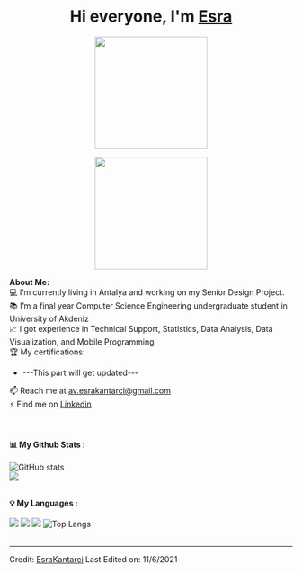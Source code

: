 
# <h1 align="center">Hi everyone, I'm <a href="https://github.com/EsraKantarci">Esra<a></h1>
    
<p align="center">
    <img width="200" src="http://mrwgifs.com/wp-content/uploads/2014/11/Alison-Brie-Shy-Awkward-Hello-Gif.gif">
</p>
  
  <p align="center">
    <img width="200" src="https://media.tenor.com/images/96c8c3ef9b2760ab7c31c93bc7f604ee/tenor.gif">
</p>

<div>
<strong>About Me:</strong><br>
💻 I’m currently living in Antalya and working on my Senior Design Project.<br>
📚 I’m a final year Computer Science Engineering undergraduate student in University of Akdeniz<br>
📈 I got experience in Technical Support, Statistics, Data Analysis, Data Visualization, and Mobile Programming<br>
🏆 My certifications: 
<ul>
  <li>---This part will get updated---</li>
</ul>
📫 Reach me at <a href="mailto:av.esrakantarci@gmail.com">av.esrakantarci@gmail.com</a><br>
⚡ Find me on <a href="https://tr.linkedin.com/in/esra-kantarc%C4%B1-%C3%A7ay%C4%B1r-b1948454">Linkedin</a><br><br><br>

<strong>📊 My Github Stats :</strong><br><br>
![GitHub stats](https://github-readme-stats.vercel.app/api?username=EsraKantarci&show_icons=true&count_private=true&include_all_commits=true&theme=radical)<br>
<img align="center" src="https://github-readme-streak-stats.herokuapp.com/?user=EsraKantarci&theme=radical&hide_border=true"/><br><br>

<strong>💡 My Languages :</strong><br><br>
<img src="https://img.shields.io/badge/-Java-lightgrey?style=plastic"/>
<img src="https://img.shields.io/badge/-Dart-lightgrey?style=plastic"/>
<img src="https://img.shields.io/badge/-Python-lightgrey?style=plastic"/>
![Top Langs](https://github-readme-stats.vercel.app/api/top-langs/?username=EsraKantarci&langs_count_private=true&theme=radical&card_width=445)<br><br>


------
Credit: [EsraKantarci](https://github.com/EsraKantarci)
Last Edited on: 11/6/2021

<!--
**EsraKantarci/EsraKantarci** is a ✨ _special_ ✨ repository because its `README.md` (this file) appears on your GitHub profile.

Here are some ideas to get you started:

- 🔭 I’m currently working on ...
- 🌱 I’m currently learning ...
- 👯 I’m looking to collaborate on ...
- 🤔 I’m looking for help with ...
- 💬 Ask me about ...
- 📫 How to reach me: ...
- 😄 Pronouns: ...
- ⚡ Fun fact: ...
-->
